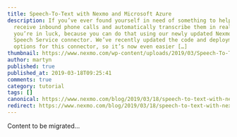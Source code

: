 ```yaml
---
title: Speech-To-Text with Nexmo and Microsoft Azure
description: If you’ve ever found yourself in need of something to help you
  receive inbound phone calls and automatically transcribe them in real time
  you’re in luck, because you can do that using our newly updated Nexmo-to-Azure
  Speech Service connector. We’ve recently updated the code and deployment
  options for this connector, so it’s now even easier […]
thumbnail: https://www.nexmo.com/wp-content/uploads/2019/03/Speech-To-Text-with-Nexmo-and-Microsoft-Azure.png
author: martyn
published: true
published_at: 2019-03-18T09:25:41
comments: true
category: tutorial
tags: []
canonical: https://www.nexmo.com/blog/2019/03/18/speech-to-text-with-nexmo-and-azure-speech-dr
redirect: https://www.nexmo.com/blog/2019/03/18/speech-to-text-with-nexmo-and-azure-speech-dr
---
```

Content to be migrated...
